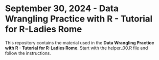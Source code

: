 # September 30, 2024 - Data Wrangling Practice with R - Tutorial for R-Ladies Rome

This repository contains the material used in the **Data Wrangling Practice with R - Tutorial for R-Ladies Rome**. 
Start with the helper_00.R file and follow the instructions.
  

